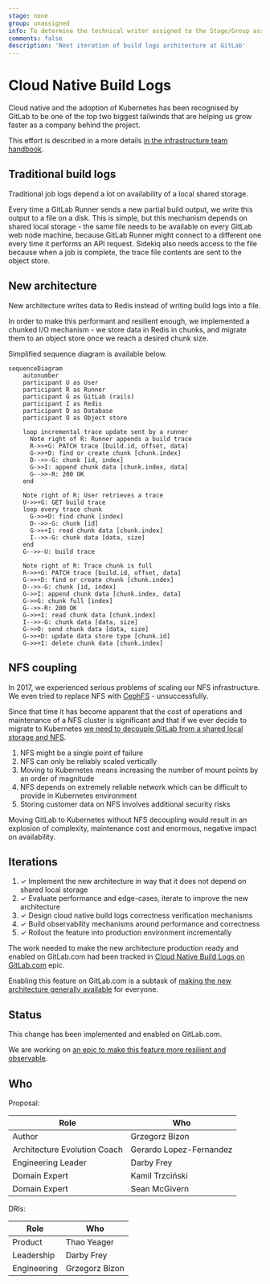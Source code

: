 ```yaml
---
stage: none
group: unassigned
info: To determine the technical writer assigned to the Stage/Group associated with this page, see https://about.gitlab.com/handbook/product/ux/technical-writing/#assignments
comments: false
description: 'Next iteration of build logs architecture at GitLab'
---
```


# Cloud Native Build Logs

Cloud native and the adoption of Kubernetes has been recognised by GitLab to be
one of the top two biggest tailwinds that are helping us grow faster as a
company behind the project.

This effort is described in a more details
[in the infrastructure team handbook](https://about.gitlab.com/handbook/engineering/infrastructure/production/kubernetes/gitlab-com/).

## Traditional build logs

Traditional job logs depend a lot on availability of a local shared storage.

Every time a GitLab Runner sends a new partial build output, we write this
output to a file on a disk. This is simple, but this mechanism depends on
shared local storage - the same file needs to be available on every GitLab web
node machine, because GitLab Runner might connect to a different one every time
it performs an API request. Sidekiq also needs access to the file because when
a job is complete, the trace file contents are sent to the object store.

## New architecture

New architecture writes data to Redis instead of writing build logs into a
file.

In order to make this performant and resilient enough, we implemented a chunked
I/O mechanism - we store data in Redis in chunks, and migrate them to an object
store once we reach a desired chunk size.

Simplified sequence diagram is available below.

```mermaid
sequenceDiagram
    autonumber
    participant U as User
    participant R as Runner
    participant G as GitLab (rails)
    participant I as Redis
    participant D as Database
    participant O as Object store

    loop incremental trace update sent by a runner
      Note right of R: Runner appends a build trace
      R->>+G: PATCH trace [build.id, offset, data]
      G->>+D: find or create chunk [chunk.index]
      D-->>-G: chunk [id, index]
      G->>I: append chunk data [chunk.index, data]
      G-->>-R: 200 OK
    end

    Note right of R: User retrieves a trace
    U->>+G: GET build trace
    loop every trace chunk
      G->>+D: find chunk [index]
      D-->>-G: chunk [id]
      G->>+I: read chunk data [chunk.index]
      I-->>-G: chunk data [data, size]
    end
    G-->>-U: build trace

    Note right of R: Trace chunk is full
    R->>+G: PATCH trace [build.id, offset, data]
    G->>+D: find or create chunk [chunk.index]
    D-->>-G: chunk [id, index]
    G->>I: append chunk data [chunk.index, data]
    G->>G: chunk full [index]
    G-->>-R: 200 OK
    G->>+I: read chunk data [chunk.index]
    I-->>-G: chunk data [data, size]
    G->>O: send chunk data [data, size]
    G->>+D: update data store type [chunk.id]
    G->>+I: delete chunk data [chunk.index]
```

## NFS coupling

In 2017, we experienced serious problems of scaling our NFS infrastructure. We
even tried to replace NFS with
[CephFS](https://docs.ceph.com/docs/master/cephfs/) - unsuccessfully.

Since that time it has become apparent that the cost of operations and
maintenance of a NFS cluster is significant and that if we ever decide to
migrate to Kubernetes
[we need to decouple GitLab from a shared local storage and NFS](https://gitlab.com/gitlab-org/gitlab-pages/-/issues/426#note_375646396).

1. NFS might be a single point of failure
1. NFS can only be reliably scaled vertically
1. Moving to Kubernetes means increasing the number of mount points by an order
   of magnitude
1. NFS depends on extremely reliable network which can be difficult to provide
   in Kubernetes environment
1. Storing customer data on NFS involves additional security risks

Moving GitLab to Kubernetes without NFS decoupling would result in an explosion
of complexity, maintenance cost and enormous, negative impact on availability.

## Iterations

1. ✓ Implement the new architecture in way that it does not depend on shared local storage
1. ✓ Evaluate performance and edge-cases, iterate to improve the new architecture
1. ✓ Design cloud native build logs correctness verification mechanisms
1. ✓ Build observability mechanisms around performance and correctness
1. ✓ Rollout the feature into production environment incrementally

The work needed to make the new architecture production ready and enabled on
GitLab.com had been tracked in [Cloud Native Build Logs on GitLab.com](https://gitlab.com/groups/gitlab-org/-/epics/4275) epic.

Enabling this feature on GitLab.com is a subtask of
[making the new architecture generally available](https://gitlab.com/groups/gitlab-org/-/epics/3791) for everyone.

## Status

This change has been implemented and enabled on GitLab.com.

We are working on [an epic to make this feature more resilient and observable](https://gitlab.com/groups/gitlab-org/-/epics/4860).

## Who

Proposal:

<!-- vale gitlab.Spelling = NO -->

| Role                         | Who
|------------------------------|-------------------------|
| Author                       |     Grzegorz Bizon      |
| Architecture Evolution Coach | Gerardo Lopez-Fernandez |
| Engineering Leader           |       Darby Frey        |
| Domain Expert                |     Kamil Trzciński     |
| Domain Expert                |      Sean McGivern      |

DRIs:

| Role                         | Who
|------------------------------|------------------------|
| Product                      |      Thao Yeager       |
| Leadership                   |       Darby Frey       |
| Engineering                  |     Grzegorz Bizon     |

<!-- vale gitlab.Spelling = YES -->
